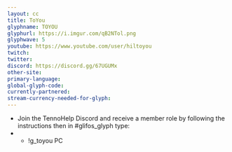 ```yaml
---
layout: cc
title: ToYou
glyphname: TOYOU
glyphurl: https://i.imgur.com/qB2NTol.png
glyphwave: 5
youtube: https://www.youtube.com/user/hiltoyou
twitch: 
twitter: 
discord: https://discord.gg/67UGUMx
other-site: 
primary-language: 
global-glyph-code: 
currently-partnered: 
stream-currency-needed-for-glyph: 
---
```

* Join the TennoHelp Discord and receive a member role by following the instructions then in #glifos_glyph type:
* * !g_toyou PC
